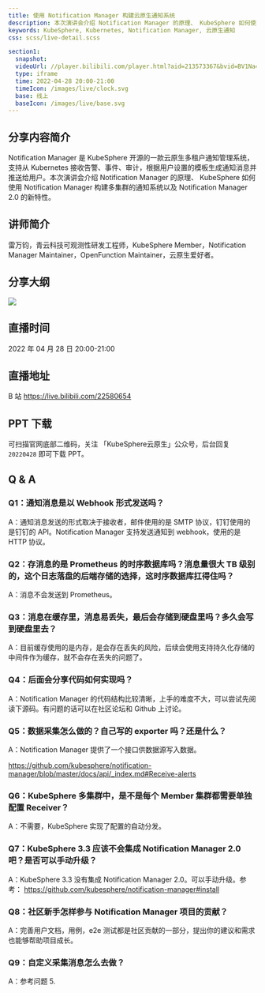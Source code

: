 ```yaml
---
title: 使用 Notification Manager 构建云原生通知系统
description: 本次演讲会介绍 Notification Manager 的原理、 KubeSphere 如何使用 Notification Manager 构建多集群的通知系统以及 Notification Manager 2.0 的新特性。
keywords: KubeSphere, Kubernetes, Notification Manager, 云原生通知
css: scss/live-detail.scss

section1:
  snapshot: 
  videoUrl: //player.bilibili.com/player.html?aid=213573367&bvid=BV1Na411e759&cid=587338629&page=1&high_quality=1
  type: iframe
  time: 2022-04-28 20:00-21:00
  timeIcon: /images/live/clock.svg
  base: 线上
  baseIcon: /images/live/base.svg
---
```

## 分享内容简介

Notification Manager 是 KubeSphere 开源的一款云原生多租户通知管理系统，支持从 Kubernetes 接收告警、事件、审计，根据用户设置的模板生成通知消息并推送给用户。本次演讲会介绍 Notification Manager 的原理、 KubeSphere 如何使用 Notification Manager 构建多集群的通知系统以及 Notification Manager 2.0 的新特性。

## 讲师简介

雷万钧，青云科技可观测性研发工程师，KubeSphere Member，Notification Manager Maintainer，OpenFunction Maintainer，云原生爱好者。

## 分享大纲

![](https://pek3b.qingstor.com/kubesphere-community/images/notification-manager-0428-live.png)

## 直播时间

2022 年 04 月 28 日 20:00-21:00

## 直播地址

B 站  https://live.bilibili.com/22580654

## PPT 下载

可扫描官网底部二维码，关注 「KubeSphere云原生」公众号，后台回复 `20220428` 即可下载 PPT。

## Q & A

### Q1：通知消息是以 Webhook 形式发送吗？

A：通知消息发送的形式取决于接收者，邮件使用的是 SMTP 协议，钉钉使用的是钉钉的 API。Notification Manager 支持发送通知到 webhook，使用的是 HTTP 协议。

### Q2：存消息的是 Prometheus 的时序数据库吗？消息量很大 TB 级别的，这个日志落盘的后端存储的选择，这时序数据库扛得住吗？

A：消息不会发送到 Prometheus。

### Q3：消息在缓存里，消息易丢失，最后会存储到硬盘里吗？多久会写到硬盘里去？

A：目前缓存使用的是内存，是会存在丢失的风险，后续会使用支持持久化存储的中间件作为缓存，就不会存在丢失的问题了。

### Q4：后面会分享代码如何实现吗？

A：Notification Manager 的代码结构比较清晰，上手的难度不大，可以尝试先阅读下源码。有问题的话可以在社区论坛和 Github 上讨论。

### Q5：数据采集怎么做的？自己写的 exporter 吗？还是什么？

A：Notification Manager 提供了一个接口供数据源写入数据。

https://github.com/kubesphere/notification-manager/blob/master/docs/api/_index.md#Receive-alerts

### Q6：KubeSphere 多集群中，是不是每个 Member 集群都需要单独配置 Receiver？

A：不需要，KubeSphere 实现了配置的自动分发。

### Q7：KubeSphere 3.3 应该不会集成 Notification Manager 2.0 吧？是否可以手动升级？

A：KubeSphere 3.3 没有集成 Notification Manager 2.0。可以手动升级。参考： 
https://github.com/kubesphere/notification-manager#install

### Q8：社区新手怎样参与 Notification Manager 项目的贡献？

A：完善用户文档，用例，e2e 测试都是社区贡献的一部分，提出你的建议和需求也能够帮助项目成长。

### Q9：自定义采集消息怎么去做？

A：参考问题 5.
